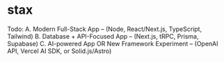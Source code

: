 # stax

Todo:
A. Modern Full-Stack App – (Node, React/Next.js, TypeScript, Tailwind)
B. Database + API-Focused App – (Next.js, tRPC, Prisma, Supabase)
C. AI-powered App OR New Framework Experiment – (OpenAI API, Vercel AI SDK, or Solid.js/Astro)